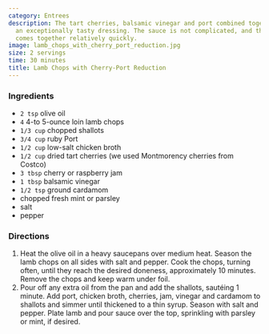 ```yaml
---
category: Entrees
description: The tart cherries, balsamic vinegar and port combined together to make
  an exceptionally tasty dressing. The sauce is not complicated, and the whole dish
  comes together relatively quickly.
image: lamb_chops_with_cherry_port_reduction.jpg
size: 2 servings
time: 30 minutes
title: Lamb Chops with Cherry-Port Reduction
---
```

### Ingredients

* `2 tsp` olive oil
* `4` 4-to 5-ounce loin lamb chops
* `1/3 cup` chopped shallots
* `3/4 cup` ruby Port
* `1/2 cup` low-salt chicken broth
* `1/2 cup` dried tart cherries (we used Montmorency cherries from Costco)
* `3 tbsp` cherry or raspberry jam
* `1 tbsp` balsamic vinegar
* `1/2 tsp` ground cardamom
* chopped fresh mint or parsley
* salt
* pepper

### Directions

1. Heat the olive oil in a heavy saucepans over medium heat. Season the lamb chops on all sides with salt and pepper. Cook the chops, turning often, until they reach the desired doneness, approximately 10 minutes. Remove the chops and keep warm under foil.
2. Pour off any extra oil from the pan and add the shallots, sautéing 1 minute. Add port, chicken broth, cherries, jam, vinegar and cardamom to shallots and simmer until thickened to a thin syrup. Season with salt and pepper. Plate lamb and pour sauce over the top, sprinkling with parsley or mint, if desired.